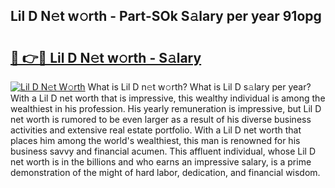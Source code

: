 ## Lil D N𝚎t w𝚘rth - Part-SOk S𝚊lary per year 91opg

# <h2><a href="http://gc3htl.nevu.top/?p=Lil+D">🔗 👉🔴 Lil D N𝚎t w𝚘rth - S𝚊lary</a></h2>

[![Lil D N𝚎t W𝚘rth](https://i.imgur.com/Oavwk0R.jpeg)](http://gc3htl.nevu.top/?p=Lil+D)
What is Lil D n𝚎t w𝚘rth? What is Lil D s𝚊lary per year?
With a Lil D net worth that is impressive, this wealthy individual is among the wealthiest in his profession. His yearly remuneration is impressive, but Lil D net worth is rumored to be even larger as a result of his diverse business activities and extensive real estate portfolio. With a Lil D net worth that places him among the world's wealthiest, this man is renowned for his business savvy and financial acumen. This affluent individual, whose Lil D net worth is in the billions and who earns an impressive salary, is a prime demonstration of the might of hard labor, dedication, and financial wisdom.
